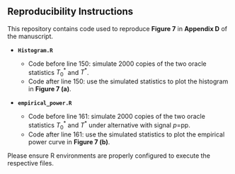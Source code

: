 ## Reproducibility Instructions

This repository contains code used to reproduce **Figure 7** in **Appendix D** of the manuscript. 

- **`Histogram.R`**
  - Code before line 150: simulate 2000 copies of the two oracle statistics $T_0^\ast$ and $T^\ast$. 
  - Code after line 150: use the simulated statistics to plot the histogram in **Figure 7 (a)**.

- **`empirical_power.R`**  
  - Code before line 161: simulate 2000 copies of the two oracle statistics $T_0^\ast$ and $T^\ast$ under alternative with signal $p=$pp.
  - Code after line 161: use the simulated statistics to plot the empirical power curve in **Figure 7 (b)**.

Please ensure R environments are properly configured to execute the respective files.
 
